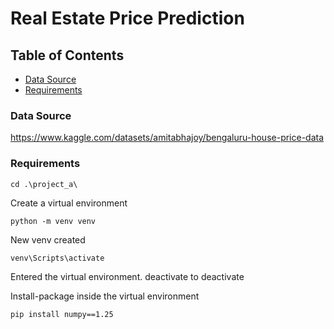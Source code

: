 # Real Estate Price Prediction

## Table of Contents 
* [Data Source](data-source)
* [Requirements](requirements)

### Data Source
https://www.kaggle.com/datasets/amitabhajoy/bengaluru-house-price-data

### Requirements

```
cd .\project_a\
```

Create a virtual environment
```
python -m venv venv
```

New venv created
```
venv\Scripts\activate
```
Entered the virtual environment. deactivate to deactivate

Install-package inside the virtual environment
```
pip install numpy==1.25
```
